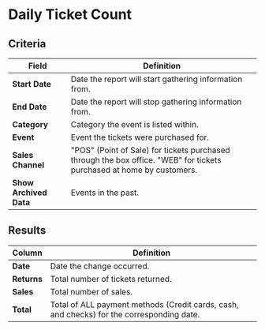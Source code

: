 # Daily Ticket Count

## Criteria

| **Field** | **Definition** |
| --- | --- |
| **Start Date** | Date the report will start gathering information from. |
| **End Date** | Date the report will stop gathering information from. |
| **Category** | Category the event is listed within. |
| **Event** | Event the tickets were purchased for. |
| **Sales Channel** | "POS" (Point of Sale) for tickets purchased through the box office. "WEB" for tickets purchased at home by customers. |
| **Show Archived Data** | Events in the past. |

## Results

| **Column** | **Definition** |
| --- | --- |
| **Date** | Date the change occurred. |
| **Returns** | Total number of tickets returned. |
| **Sales** | Total number of sales. |
| **Total** | Total of ALL payment methods (Credit cards, cash, and checks) for the corresponding date. |

